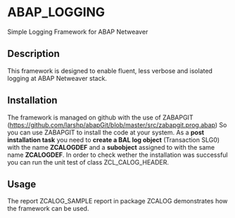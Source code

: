 # ABAP_LOGGING
Simple Logging Framework for ABAP Netweaver

## Description
This framework is designed to enable fluent, less verbose and isolated logging at ABAP Netweaver stack.

## Installation
The framework is managed on github with the use of ZABAPGIT (https://github.com/larshp/abapGit/blob/master/src/zabapgit.prog.abap) So you can use ZABAPGIT to install the code at your system. As a __post installation task__ you need to __create a BAL log object__ (Transaction SLG0) with the name __ZCALOGDEF__ and a __subobject__ assigned to with the same name __ZCALOGDEF__. In order to check wether the installation was successful you can run the unit test of class ZCL_CALOG_HEADER.

## Usage
The report ZCALOG_SAMPLE report in package ZCALOG demonstrates how the framework can be used.
